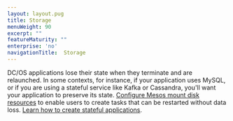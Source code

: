 ```yaml
---
layout: layout.pug
title: Storage
menuWeight: 90
excerpt: ""
featureMaturity: ""
enterprise: 'no'
navigationTitle:  Storage
---
```


<!-- This source repo for this topic is https://github.com/dcos/dcos-docs -->


DC/OS applications lose their state when they terminate and are relaunched. In some contexts, for instance, if your application uses MySQL, or if you are using a stateful service like Kafka or Cassandra, you'll want your application to preserve its state. [Configure Mesos mount disk resources](/1.10/storage/mount-disk-resources/) to enable users to create tasks that can be restarted without data loss. [Learn how to create stateful applications](/1.10/storage/persistent-volume/).
